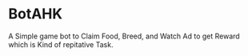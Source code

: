 # BotAHK
A Simple game bot to Claim Food, Breed, and Watch Ad to get Reward which is Kind of repitative Task.
